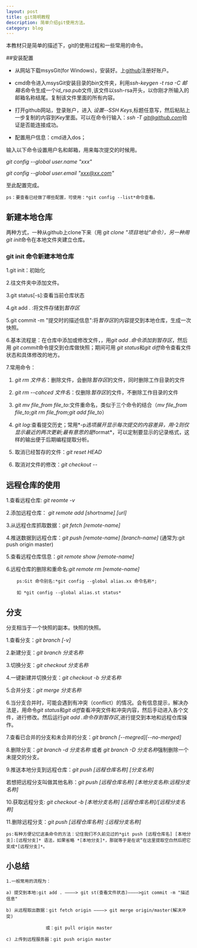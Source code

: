 ```yaml
---
layout: post
title: git简明教程
description: 简单介绍git使用方法。
category: blog
---
```


本教材只是简单的描述下，git的使用过程和一些常用的命令。


##安装配置

-  从网站下载msysGit(for Windows)，安装好。上[github](http://github.com)注册好账户。

- cmd命令进入msysGit安装目录的*bin*文件夹，利用*ssh-keygen -t rsa -C 邮箱名*命令生成一个*id_rsa.pub*文件,该文件以ssh-rsa开头，以你刚才所输入的邮箱名称结尾。复制该文件里面的所有内容。

- 打开github网站，登录账户，进入 *设置*--*SSH Keys*,标题任意写，然后粘贴上一步复制的内容到*Key*里面。可以在命令行输入：*ssh -T git@github.com*验证是否能连接成功。

- 配置用户信息：cmd进入dos；

输入以下命令设置用户名和邮箱，用来每次提交的时候用。

*git config --global user.name "xxx"*

*git config --global user.email "xxx@xx.com"*

至此配置完成。

	ps：要查看已经做了哪些配置，可使用：*git config --list*命令查看。

## 新建本地仓库

两种方式，一种从github上clone下来（用 *git clone "项目地址"*命令），另一种用*git init*命令在本地文件夹建立仓库。

### git init 命令新建本地仓库

1.git init：初始化

2.往文件夹中添加文件。

3.git status[-s]:查看当前仓库状态

4.git add . :将文件存储到*暂存区*
 
5.git commit -m "提交时的描述信息":将*暂存区*的内容提交到本地仓库，生成一次快照。

6.基本流程是：在仓库中添加或修改文件，，用*git add .*命令添加到*暂存区*，然后用 *git commit*命令提交到仓库做快照；期间可用 *git status*和*git diff*命令查看文件状态和具体修改的地方。

7.常用命令：

1) *git rm 文件名*：删除文件，会删除*暂存区*的文件，同时删除工作目录的文件

2) *git rm --cahced 文件名*：仅删除*暂存区*的文件，不删除工作目录的文件

3) *git mv file_from file_to*:文件重命名，类似于三个命令的结合（*mv file_from file_to*;*git rm file_from*;*git add file_to*）

4) *git log*:查看提交历史；常用*-p*选项展开显示每次提交的内容差异，用*-2*则仅显示最近的两次更新;最有意思的是*format*，可以定制要显示的记录格式，这样的输出便于后期编程提取分析。

5) 取消已经暂存的文件：*git reset HEAD <file>*

6) 取消对文件的修改：*git checkout -- <file>*

## 远程仓库的使用

1.查看远程仓库:	*git reomte -v*

2.添加远程仓库： *git remote add [shortname] [url]*

3.从远程仓库抓取数据：*git fetch [remote-name]*

4.推送数据到远程仓库：*git push [remote-name] [branch-name]* (通常为:git push origin master)

5.查看远程仓库信息：*git remote show [remote-name]*

6.远程仓库的删除和重命名:*git remote rm [remote-name]*

    	ps:Git 命令别名:*git config --global alias.xx 命令名称*;

        如 *git config --global alias.st status*

## 分支

分支相当于一个快照的副本。快照的快照。

1.查看分支：*git branch [-v]*

2.新建分支：*git branch 分支名称*

3.切换分支：*git checkout 分支名称*

4.一键新建并切换分支：*git checkout -b 分支名称*

5.合并分支：*git merge 分支名称*

6.当分支合并时，可能会遇到有冲突（conflict）的情况。会有信息提示，解决办法是，用命令*git status*和*git diff*查看冲突文件和冲突内容，然后手动进入各个文件，进行修改。然后运行*git add .*命令存到*暂存区*,进行提交到本地和远程仓库操作。

7.查看已合并的分支和未合并的分支：*git branch [--megred][--no-merged]*

8.删除分支：*git branch -d 分支名称* 或者 *git branch -D 分支名称*强制删除一个未提交的分支。

9.推送本地分支到远程仓库：*git push [远程仓库名称] [分支名称]*
 
  若想把远程分支叫做其他名称：*git push [远程仓库名称] [本地分支名称:远程分支名称]*

10.获取远程分支: *git checkout -b [本地分支名称] [远程仓库名称]/[远程分支名称]*

11.删除远程分支：*git push [远程仓库名称] :[远程分支名称]*
   
	ps:有种方便记忆这条命令的方法：记住我们不久前见过的*git push [远程仓库名] [本地分支]:[远程分支]* 语法，如果省略 *[本地分支]*，那就等于是在说“在这里提取空白然后把它变成*[远程分支]*。

## 小总结

	1.一般常用的流程为：
	
	a) 提交到本地:git add . ————> git st(查看文件状态)————>git commit -m "描述信息"

	b) 从远程取出数据：git fetch origin ————> git merge origin/master(解决冲突)
				   
				   或：git pull origin master

	c) 上传到远程服务器：git push origin master

